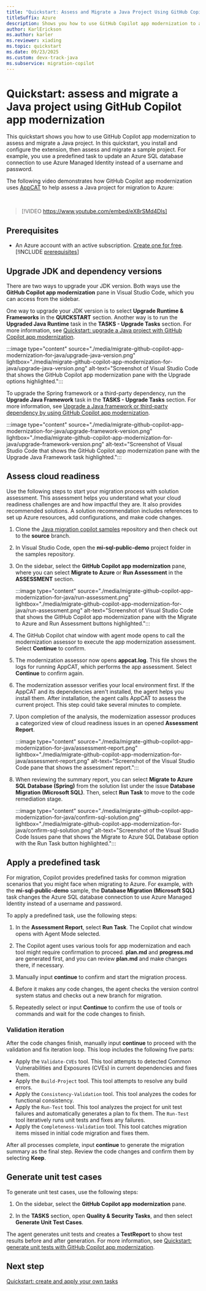 ```yaml
---
title: "Quickstart: Assess and Migrate a Java Project Using GitHub Copilot app modernization"
titleSuffix: Azure
description: Shows you how to use GitHub Copilot app modernization to assess and migrate a Java project.
author: KarlErickson
ms.author: karler
ms.reviewer: xiading
ms.topic: quickstart
ms.date: 09/23/2025
ms.custom: devx-track-java
ms.subservice: migration-copilot
---
```


# Quickstart: assess and migrate a Java project using GitHub Copilot app modernization

This quickstart shows you how to use GitHub Copilot app modernization to assess and migrate a Java project. In this quickstart, you install and configure the extension, then assess and migrate a sample project. For example, you use a predefined task to update an Azure SQL database connection to use Azure Managed Identity instead of a username and password.

The following video demonstrates how GitHub Copilot app modernization uses [AppCAT](/azure/migrate/appcat/java) to help assess a Java project for migration to Azure:

<br>

> [!VIDEO https://www.youtube.com/embed/eX8rSMd4Dls]

## Prerequisites

- An Azure account with an active subscription. [Create one for free](https://azure.microsoft.com/free/).
[!INCLUDE [prerequisites](includes/migrate-github-copilot-app-modernization-for-java-quickstart-prerequisites.md)]

## Upgrade JDK and dependency versions

There are two ways to upgrade your JDK version. Both ways use the **GitHub Copilot app modernization** pane in Visual Studio Code, which you can access from the sidebar.

One way to upgrade your JDK version is to select **Upgrade Runtime & Frameworks** in the **QUICKSTART** section. Another way is to run the **Upgraded Java Runtime** task in the **TASKS - Upgrade Tasks** section. For more information, see [Quickstart: upgrade a Java project with GitHub Copilot app modernization](/java/upgrade/quickstart-upgrade).

:::image type="content" source="./media/migrate-github-copilot-app-modernization-for-java/upgrade-java-version.png" lightbox="./media/migrate-github-copilot-app-modernization-for-java/upgrade-java-version.png" alt-text="Screenshot of Visual Studio Code that shows the GitHub Copilot app modernization pane with the Upgrade options highlighted.":::

To upgrade the Spring framework or a third-party dependency, run the **Upgrade Java Framework** task in the **TASKS - Upgrade Tasks** section. For more information, see [Upgrade a Java framework or third-party dependency by using GitHub Copilot app modernization](/java/upgrade/framework-upgrade).

:::image type="content" source="./media/migrate-github-copilot-app-modernization-for-java/upgrade-framework-version.png" lightbox="./media/migrate-github-copilot-app-modernization-for-java/upgrade-framework-version.png" alt-text="Screenshot of Visual Studio Code that shows the GitHub Copilot app modernization pane with the Upgrade Java Framework task highlighted.":::

## Assess cloud readiness

Use the following steps to start your migration process with solution assessment. This assessment helps you understand what your cloud readiness challenges are and how impactful they are. It also provides recommended solutions. A solution recommendation includes references to set up Azure resources, add configurations, and make code changes.

1. Clone the [Java migration copilot samples](https://github.com/Azure-Samples/java-migration-copilot-samples) repository and then check out to the **source** branch.

1. In Visual Studio Code, open the **mi-sql-public-demo** project folder in the samples repository.

1. On the sidebar, select the **GitHub Copilot app modernization** pane, where you can select **Migrate to Azure** or **Run Assessment** in the **ASSESSMENT** section.

   :::image type="content" source="./media/migrate-github-copilot-app-modernization-for-java/run-assessment.png" lightbox="./media/migrate-github-copilot-app-modernization-for-java/run-assessment.png" alt-text="Screenshot of Visual Studio Code that shows the GitHub Copilot app modernization pane with the Migrate to Azure and Run Assessment buttons highlighted.":::

1. The GitHub Copilot chat window with agent mode opens to call the modernization assessor to execute the app modernization assessment. Select **Continue** to confirm.

1. The modernization assessor now opens **appcat.log**. This file shows the logs for running AppCAT, which performs the app assessment. Select **Continue** to confirm again.

1. The modernization assessor verifies your local environment first. If the AppCAT and its dependencies aren't installed, the agent helps you install them. After installation, the agent calls AppCAT to assess the current project. This step could take several minutes to complete.

1. Upon completion of the analysis, the modernization assessor produces a categorized view of cloud readiness issues in an opened **Assessment Report**.

   :::image type="content" source="./media/migrate-github-copilot-app-modernization-for-java/assessment-report.png" lightbox="./media/migrate-github-copilot-app-modernization-for-java/assessment-report.png" alt-text="Screenshot of the Visual Studio Code pane that shows the assessment report.":::

1. When reviewing the summary report, you can select **Migrate to Azure SQL Database (Spring)** from the solution list under the issue **Database Migration (Microsoft SQL)**. Then, select **Run Task** to move to the code remediation stage.

   :::image type="content" source="./media/migrate-github-copilot-app-modernization-for-java/confirm-sql-solution.png" lightbox="./media/migrate-github-copilot-app-modernization-for-java/confirm-sql-solution.png" alt-text="Screenshot of the Visual Studio Code Issues pane that shows the Migrate to Azure SQL Database option with the Run Task button highlighted.":::

## Apply a predefined task

For migration, Copilot provides predefined tasks for common migration scenarios that you might face when migrating to Azure. For example, with the **mi-sql-public-demo** sample, the **Database Migration (Microsoft SQL)** task changes the Azure SQL database connection to use Azure Managed Identity instead of a username and password.

To apply a predefined task, use the following steps:

1. In the **Assessment Report**, select **Run Task**. The Copilot chat window opens with Agent Mode selected.

1. The Copilot agent uses various tools for app modernization and each tool might require confirmation to proceed. **plan.md** and **progress.md** are generated first, and you can review **plan.md** and make changes there, if necessary.

1. Manually input **continue** to confirm and start the migration process.

1. Before it makes any code changes, the agent checks the version control system status and checks out a new branch for migration.

1. Repeatedly select or input **Continue** to confirm the use of tools or commands and wait for the code changes to finish.

### Validation iteration

After the code changes finish, manually input **continue** to proceed with the validation and fix iteration loop. This loop includes the following five parts:

- Apply the `Validate-CVEs` tool. This tool attempts to detected Common Vulnerabilities and Exposures (CVEs) in current dependencies and fixes them.
- Apply the `Build-Project` tool. This tool attempts to resolve any build errors.
- Apply the `Consistency-Validation` tool. This tool analyzes the codes for functional consistency.
- Apply the `Run-Test` tool. This tool analyzes the project for unit test failures and automatically generates a plan to fix them. The `Run-Test` tool iteratively runs unit tests and fixes any failures.
- Apply the `Completeness-Validation` tool. This tool catches migration items missed in initial code migration and fixes them.

After all processes complete, input **continue** to generate the migration summary as the final step. Review the code changes and confirm them by selecting **Keep**.

## Generate unit test cases

To generate unit test cases, use the following steps:

1. On the sidebar, select the **GitHub Copilot app modernization** pane.

1. In the **TASKS** section, open **Quality & Security Tasks**, and then select **Generate Unit Test Cases**.

The agent generates unit tests and creates a **TestReport** to show test results before and after generation. For more information, see [Quickstart: generate unit tests with GitHub Copilot app modernization](/java/upgrade/quickstart-unit-tests).

## Next step

[Quickstart: create and apply your own tasks](migrate-github-copilot-app-modernization-for-java-quickstart-create-and-apply-your-own-task.md)
